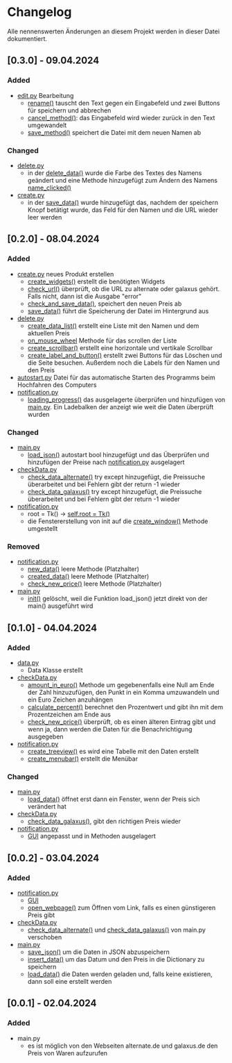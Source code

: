 # Changelog
Alle nennenswerten Änderungen an diesem Projekt werden in dieser Datei dokumentiert.

## [0.3.0] - 09.04.2024

### Added
+ [edit.py](https://github.com/PixelPilot24/Preiskontrolle/blob/0.3.0/src/edit.py) Bearbeitung
  + [rename()](https://github.com/PixelPilot24/Preiskontrolle/blob/0.3.0/src/edit.py#L51) tauscht den Text gegen
  ein Eingabefeld und zwei Buttons für speichern und abbrechen
  + [cancel_method()](https://github.com/PixelPilot24/Preiskontrolle/blob/0.3.0/src/edit.py#L39): das Eingabefeld
  wird wieder zurück in den Text umgewandelt
  + [save_method()](https://github.com/PixelPilot24/Preiskontrolle/blob/0.3.0/src/edit.py#L7) speichert die
  Datei mit dem neuen Namen ab

### Changed
+ [delete.py](https://github.com/PixelPilot24/Preiskontrolle/blob/0.3.0/src/delete.py)
  + in der [delete_data()](https://github.com/PixelPilot24/Preiskontrolle/blob/0.3.0/src/delete.py#L28) wurde
  die Farbe des Textes des Namens geändert und eine Methode hinzugefügt zum Ändern des Namens 
  [name_clicked()](https://github.com/PixelPilot24/Preiskontrolle/blob/0.3.0/src/delete.py#L49)
+ [create.py](https://github.com/PixelPilot24/Preiskontrolle/blob/0.3.0/src/create.py)
  + in der [save_data()](https://github.com/PixelPilot24/Preiskontrolle/blob/0.3.0/src/create.py#L61) wurde
  hinzugefügt das, nachdem der speichern Knopf betätigt wurde, das Feld für den Namen und die URL wieder 
  leer werden


## [0.2.0] - 08.04.2024

### Added
+ [create.py](https://github.com/PixelPilot24/Preiskontrolle/blob/0.2.0/src/create.py) neues Produkt erstellen
  + [create_widgets()](https://github.com/PixelPilot24/Preiskontrolle/blob/0.2.0/src/create.py#L23) erstellt
  die benötigten Widgets
  + [check_url()](https://github.com/PixelPilot24/Preiskontrolle/blob/0.2.0/src/create.py#L41) überprüft, ob
  die URL zu alternate oder galaxus gehört. Falls nicht, dann ist die Ausgabe "error"
  + [check_and_save_data()](https://github.com/PixelPilot24/Preiskontrolle/blob/0.2.0/src/create.py#L49),
  speichert den neuen Preis ab
  + [save_data()](https://github.com/PixelPilot24/Preiskontrolle/blob/0.2.0/src/create.py#L61) führt die
  Speicherung der Datei im Hintergrund aus
+ [delete.py](https://github.com/PixelPilot24/Preiskontrolle/blob/0.2.0/src/delete.py)
  + [create_data_list()](https://github.com/PixelPilot24/Preiskontrolle/blob/0.2.0/src/delete.py#L68) erstellt
  eine Liste mit den Namen und dem aktuellen Preis
  + [on_mouse_wheel](https://github.com/PixelPilot24/Preiskontrolle/blob/0.2.0/src/delete.py#L65) Methode für
  das scrollen der Liste
  + [create_scrollbar()](https://github.com/PixelPilot24/Preiskontrolle/blob/0.2.0/src/delete.py#L56) erstellt
  eine horizontale und vertikale Scrollbar
  + [create_label_and_button()](https://github.com/PixelPilot24/Preiskontrolle/blob/0.2.0/src/delete.py#L23)
  erstellt zwei Buttons für das Löschen und die Seite besuchen. Außerdem noch die Labels für den Namen und den
  Preis
+ [autostart.py](https://github.com/PixelPilot24/Preiskontrolle/blob/0.2.0/src/autostart.py) Datei für das
automatische Starten des Programms beim Hochfahren des Computers
+ [notification.py](https://github.com/PixelPilot24/Preiskontrolle/blob/0.2.0/src/notification.py)
  + [loading_progress()](https://github.com/PixelPilot24/Preiskontrolle/blob/0.2.0/src/notification.py#L86)
  das ausgelagerte überprüfen und hinzufügen von [main.py](https://github.com/PixelPilot24/Preiskontrolle/blob/0.2.0/src/main.py).
  Ein Ladebalken der anzeigt wie weit die Daten überprüft wurden

### Changed
+ [main.py](https://github.com/PixelPilot24/Preiskontrolle/blob/0.2.0/src/main.py)
  + [load_json()](https://github.com/PixelPilot24/Preiskontrolle/blob/0.2.0/src/main.py#L30) autostart bool
  hinzugefügt und das Überprüfen und hinzufügen der Preise nach 
  [notification.py](https://github.com/PixelPilot24/Preiskontrolle/blob/0.2.0/src/notification.py#L99) ausgelagert
+ [checkData.py](https://github.com/PixelPilot24/Preiskontrolle/blob/0.2.0/src/checkData.py)
  + [check_data_alternate()](https://github.com/PixelPilot24/Preiskontrolle/blob/0.2.0/src/checkData.py#L9)
  try except hinzugefügt, die Preissuche überarbeitet und bei Fehlern gibt der return -1 wieder
  + [check_data_galaxus()](https://github.com/PixelPilot24/Preiskontrolle/blob/0.2.0/src/checkData.py#L26)
  try except hinzugefügt, die Preissuche überarbeitet und bei Fehlern gibt der return -1 wieder
+ [notification.py](https://github.com/PixelPilot24/Preiskontrolle/blob/0.2.0/src/notification.py)
  + root = Tk() -> [self.root = Tk()](https://github.com/PixelPilot24/Preiskontrolle/blob/0.2.0/src/notification.py#L15)
  + die Fenstererstellung von init auf die [create_window()](https://github.com/PixelPilot24/Preiskontrolle/blob/0.2.0/src/notification.py#L17)
  Methode umgestellt

### Removed
+ [notification.py](https://github.com/PixelPilot24/Preiskontrolle/blob/0.1.0/src/notification.py)
  + [new_data()](https://github.com/PixelPilot24/Preiskontrolle/blob/0.1.0/src/notification.py#L77) leere Methode
  (Platzhalter)
  + [created_data()](https://github.com/PixelPilot24/Preiskontrolle/blob/0.1.0/src/notification.py#L80) leere Methode
  (Platzhalter)
  + [check_new_price()](https://github.com/PixelPilot24/Preiskontrolle/blob/0.1.0/src/notification.py#L83) leere Methode
  (Platzhalter)
+ [main.py](https://github.com/PixelPilot24/Preiskontrolle/blob/0.1.0/src/main.py)
  + [init()](https://github.com/PixelPilot24/Preiskontrolle/blob/0.1.0/src/main.py#L11) gelöscht, weil die Funktion
  load_json() jetzt direkt von der main() ausgeführt wird


## [0.1.0] - 04.04.2024

### Added
+ [data.py](https://github.com/PixelPilot24/Preiskontrolle/blob/0.1.0/src/data.py)
  + Data Klasse erstellt
+ [checkData.py](https://github.com/PixelPilot24/Preiskontrolle/blob/0.1.0/src/checkData.py)
  + [amount_in_euro()](https://github.com/PixelPilot24/Preiskontrolle/blob/0.1.0/src/checkData.py#L54) Methode
  um gegebenenfalls eine Null am Ende der Zahl hinzuzufügen, den Punkt in ein Komma umzuwandeln und ein Euro
  Zeichen anzuhängen
  + [calculate_percent()](https://github.com/PixelPilot24/Preiskontrolle/blob/0.1.0/src/checkData.py#L61)
  berechnet den Prozentwert und gibt ihn mit dem Prozentzeichen am Ende aus
  + [check_new_price()](https://github.com/PixelPilot24/Preiskontrolle/blob/0.1.0/src/checkData.py#L67)
  überprüft, ob es einen älteren Eintrag gibt und wenn ja, dann werden die Daten für die Benachrichtigung 
  ausgegeben
+ [notification.py](https://github.com/PixelPilot24/Preiskontrolle/blob/0.1.0/src/notification.py)
  + [create_treeview()](https://github.com/PixelPilot24/Preiskontrolle/blob/0.1.0/src/notification.py#L22)
  es wird eine Tabelle mit den Daten erstellt
  + [create_menubar()](https://github.com/PixelPilot24/Preiskontrolle/blob/0.1.0/src/notification.py#L62)
  erstellt die Menübar

### Changed
+ [main.py](https://github.com/PixelPilot24/Preiskontrolle/blob/0.1.0/src/main.py)
  + [load_data()](https://github.com/PixelPilot24/Preiskontrolle/blob/0.1.0/src/main.py#L33) öffnet erst dann
  ein Fenster, wenn der Preis sich verändert hat
+ [checkData.py](https://github.com/PixelPilot24/Preiskontrolle/blob/0.1.0/src/checkData.py)
  + [check_data_galaxus()](https://github.com/PixelPilot24/Preiskontrolle/blob/0.1.0/src/checkData.py#L33),
  gibt den richtigen Preis wieder
+ [notification.py](https://github.com/PixelPilot24/Preiskontrolle/blob/0.1.0/src/notification.py)
  + [GUI](https://github.com/PixelPilot24/Preiskontrolle/blob/0.1.0/src/notification.py#L7) angepasst und 
  in Methoden ausgelagert


## [0.0.2] - 03.04.2024

### Added
+ [notification.py](https://github.com/PixelPilot24/Preiskontrolle/blob/0.0.2/src/notification.py)
  + [GUI](https://github.com/PixelPilot24/Preiskontrolle/blob/0.0.2/src/notification.py#L7)
  + [open_webpage()](https://github.com/PixelPilot24/Preiskontrolle/blob/0.0.2/src/notification.py#L31)
  zum Öffnen vom Link, falls es einen günstigeren Preis gibt
+ [checkData.py](https://github.com/PixelPilot24/Preiskontrolle/blob/0.0.2/src/checkData.py)
  + [check_data_alternate()](https://github.com/PixelPilot24/Preiskontrolle/blob/0.0.2/src/checkData.py#L7) 
  und [check_data_galaxus()](https://github.com/PixelPilot24/Preiskontrolle/blob/0.0.2/src/checkData.py#L31) von main.py verschoben
+ [main.py](https://github.com/PixelPilot24/Preiskontrolle/blob/0.0.2/src/main.py)
  + [save_json()](https://github.com/PixelPilot24/Preiskontrolle/blob/0.0.2/src/main.py#L26) 
  um die Daten in JSON abzuspeichern
  + [insert_data()](https://github.com/PixelPilot24/Preiskontrolle/blob/0.0.2/src/main.py#L31) 
  um das Datum und den Preis in die Dictionary zu speichern
  + [load_data()](https://github.com/PixelPilot24/Preiskontrolle/blob/0.0.2/src/main.py#L44) die Daten werden geladen und, falls keine existieren, dann soll eine erstellt werden


## [0.0.1] - 02.04.2024

### Added
+ main.py
  + es ist möglich von den Webseiten alternate.de und galaxus.de den Preis von Waren aufzurufen